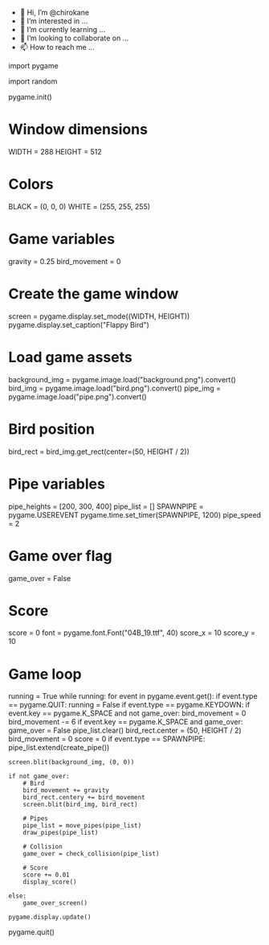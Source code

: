 - 👋 Hi, I’m @chirokane
- 👀 I’m interested in ...
- 🌱 I’m currently learning ...
- 💞️ I’m looking to collaborate on ...
- 📫 How to reach me ...

<!---
chirokane/chirokane is a ✨ special ✨ repository because its `README.md` (this file) appears on your GitHub profile.
You can click the Preview link to take a look at your changes.
--->import pygame
import random

pygame.init()

# Window dimensions
WIDTH = 288
HEIGHT = 512

# Colors
BLACK = (0, 0, 0)
WHITE = (255, 255, 255)

# Game variables
gravity = 0.25
bird_movement = 0

# Create the game window
screen = pygame.display.set_mode((WIDTH, HEIGHT))
pygame.display.set_caption("Flappy Bird")

# Load game assets
background_img = pygame.image.load("background.png").convert()
bird_img = pygame.image.load("bird.png").convert()
pipe_img = pygame.image.load("pipe.png").convert()

# Bird position
bird_rect = bird_img.get_rect(center=(50, HEIGHT / 2))

# Pipe variables
pipe_heights = [200, 300, 400]
pipe_list = []
SPAWNPIPE = pygame.USEREVENT
pygame.time.set_timer(SPAWNPIPE, 1200)
pipe_speed = 2

# Game over flag
game_over = False

# Score
score = 0
font = pygame.font.Font("04B_19.ttf", 40)
score_x = 10
score_y = 10

# Game loop
running = True
while running:
    for event in pygame.event.get():
        if event.type == pygame.QUIT:
            running = False
        if event.type == pygame.KEYDOWN:
            if event.key == pygame.K_SPACE and not game_over:
                bird_movement = 0
                bird_movement -= 6
            if event.key == pygame.K_SPACE and game_over:
                game_over = False
                pipe_list.clear()
                bird_rect.center = (50, HEIGHT / 2)
                bird_movement = 0
                score = 0
        if event.type == SPAWNPIPE:
            pipe_list.extend(create_pipe())

    screen.blit(background_img, (0, 0))

    if not game_over:
        # Bird
        bird_movement += gravity
        bird_rect.centery += bird_movement
        screen.blit(bird_img, bird_rect)

        # Pipes
        pipe_list = move_pipes(pipe_list)
        draw_pipes(pipe_list)

        # Collision
        game_over = check_collision(pipe_list)

        # Score
        score += 0.01
        display_score()

    else:
        game_over_screen()

    pygame.display.update()

pygame.quit()


